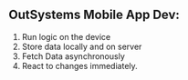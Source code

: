 ## OutSystems Mobile App Dev:

1. Run logic on the device
2. Store data locally and on server
3. Fetch Data asynchronously
4. React to changes immediately.

### 

